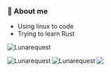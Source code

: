 
### 🔭 About me
- Using linux to code
- Trying to learn Rust

<p>&nbsp;<img align="left" src="https://github-readme-stats.vercel.app/api?username=Angxddeep&show_icons=true&locale=en&theme=nord" alt="Lunarequest" /></p>

<p><img align="left" src="https://github-readme-streak-stats.herokuapp.com/?user=Angxddeep&theme=nord" alt="Lunarequest" /></p>

<p><img align="left" src="https://github-readme-stats.vercel.app/api/top-langs?username=Angxddeep&show_icons=true&locale=en&layout=compact&theme=nord" alt="Lunarequest" /></p>

![](https://komarev.com/ghpvc/?username=Angxddeep&color=blue)

